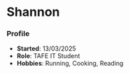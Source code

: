 # Shannon

### Profile
- **Started**: 13/03/2025
- **Role**: TAFE IT Student
- **Hobbies**: Running, Cooking, Reading
